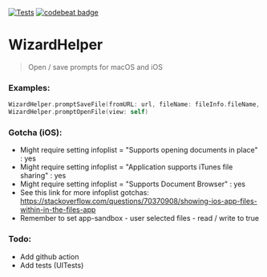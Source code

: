 [![Tests](https://github.com/sentryco/WizardHelper/actions/workflows/Tests.yml/badge.svg)](https://github.com/sentryco/WizardHelper/actions/workflows/Tests.yml)
[![codebeat badge](https://codebeat.co/badges/9f71bf1b-cdba-4fb5-97f7-fa603fde7555)](https://codebeat.co/projects/github-com-eonist-wizardhelper-master)

# WizardHelper

> Open / save prompts for macOS and iOS

### Examples:
```swift
WizardHelper.promptSaveFile(fromURL: url, fileName: fileInfo.fileName, view: self)
WizardHelper.promptOpenFile(view: self)
```

### Gotcha (iOS):
- Might require setting infoplist = "Supports opening documents in place" : yes
- Might require setting infoplist = "Application supports iTunes file sharing" : yes
- Might require setting infoplist = "Supports Document Browser" : yes
- See this link for more infoplist gotchas: https://stackoverflow.com/questions/70370908/showing-ios-app-files-within-in-the-files-app
- Remember to set app-sandbox - user selected files - read / write to true

### Todo:
- Add github action
- Add tests (UITests)
